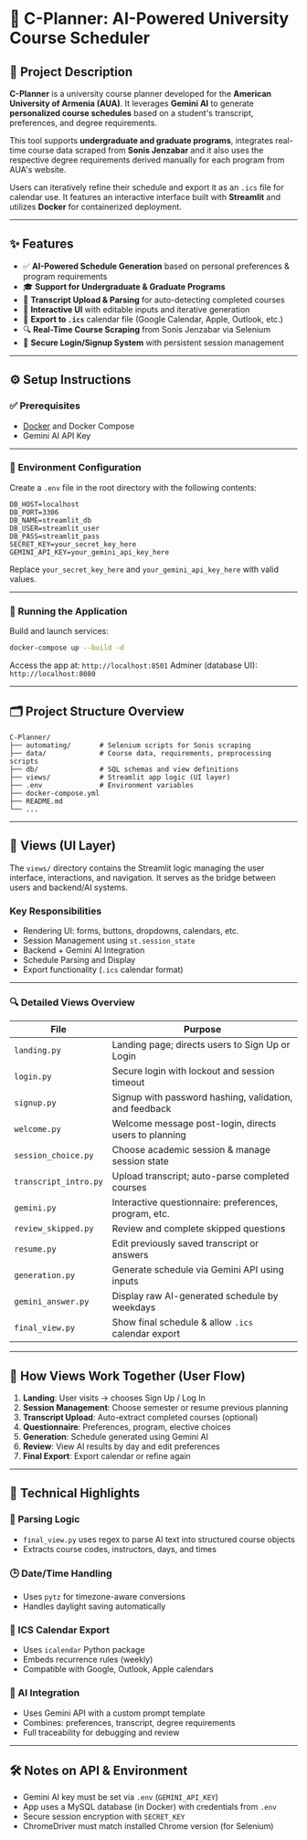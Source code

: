 # 📘 C-Planner: AI-Powered University Course Scheduler

## 🏫 Project Description

**C-Planner** is a university course planner developed for the **American University of Armenia (AUA)**. It leverages **Gemini AI** to generate **personalized course schedules** based on a student's transcript, preferences, and degree requirements.

This tool supports **undergraduate and graduate programs**, integrates real-time course data scraped from **Sonis Jenzabar** and it also uses the respective degree requirements derived manually for each program from AUA's website.

Users can iteratively refine their schedule and export it as an `.ics` file for calendar use. It features an interactive interface built with **Streamlit** and utilizes **Docker** for containerized deployment.

---

## ✨ Features

* ✅ **AI-Powered Schedule Generation** based on personal preferences & program requirements
* 🎓 **Support for Undergraduate & Graduate Programs**
* 📄 **Transcript Upload & Parsing** for auto-detecting completed courses
* 🧠 **Interactive UI** with editable inputs and iterative generation
* 📆 **Export to `.ics`** calendar file (Google Calendar, Apple, Outlook, etc.)
* 🔍 **Real-Time Course Scraping** from Sonis Jenzabar via Selenium
* 🔐 **Secure Login/Signup System** with persistent session management

---

## ⚙️ Setup Instructions

### ✅ Prerequisites

* [Docker](https://docs.docker.com/get-docker/) and Docker Compose
* Gemini AI API Key

---

### 🔐 Environment Configuration

Create a `.env` file in the root directory with the following contents:

```env
DB_HOST=localhost
DB_PORT=3306
DB_NAME=streamlit_db
DB_USER=streamlit_user
DB_PASS=streamlit_pass
SECRET_KEY=your_secret_key_here
GEMINI_API_KEY=your_gemini_api_key_here
```

Replace `your_secret_key_here` and `your_gemini_api_key_here` with valid values.

---

### 🚀 Running the Application

Build and launch services:

```bash
docker-compose up --build -d
```

Access the app at: `http://localhost:8501`
Adminer (database UI): `http://localhost:8080`

---

## 🗂 Project Structure Overview

```
C-Planner/
├── automating/       # Selenium scripts for Sonis scraping
├── data/             # Course data, requirements, preprocessing scripts
├── db/               # SQL schemas and view definitions
├── views/            # Streamlit app logic (UI layer)
├── .env              # Environment variables
├── docker-compose.yml
├── README.md
└── ...
```

---

## 📁 Views (UI Layer)

The `views/` directory contains the Streamlit logic managing the user interface, interactions, and navigation. It serves as the bridge between users and backend/AI systems.

### Key Responsibilities

* Rendering UI: forms, buttons, dropdowns, calendars, etc.
* Session Management using `st.session_state`
* Backend + Gemini AI Integration
* Schedule Parsing and Display
* Export functionality (`.ics` calendar format)

---

### 🔍 Detailed Views Overview

| File                  | Purpose                                                |
| --------------------- | ------------------------------------------------------ |
| `landing.py`          | Landing page; directs users to Sign Up or Login        |
| `login.py`            | Secure login with lockout and session timeout          |
| `signup.py`           | Signup with password hashing, validation, and feedback |
| `welcome.py`          | Welcome message post-login, directs users to planning  |
| `session_choice.py`   | Choose academic session & manage session state         |
| `transcript_intro.py` | Upload transcript; auto-parse completed courses        |
| `gemini.py`           | Interactive questionnaire: preferences, program, etc.  |
| `review_skipped.py`   | Review and complete skipped questions                  |
| `resume.py`           | Edit previously saved transcript or answers            |
| `generation.py`       | Generate schedule via Gemini API using inputs          |
| `gemini_answer.py`    | Display raw AI-generated schedule by weekdays          |
| `final_view.py`       | Show final schedule & allow `.ics` calendar export     |

---

## 🔄 How Views Work Together (User Flow)

1. **Landing**: User visits → chooses Sign Up / Log In
2. **Session Management**: Choose semester or resume previous planning
3. **Transcript Upload**: Auto-extract completed courses (optional)
4. **Questionnaire**: Preferences, program, elective choices
5. **Generation**: Schedule generated using Gemini AI
6. **Review**: View AI results by day and edit preferences
7. **Final Export**: Export calendar or refine again

---

## 🧠 Technical Highlights

### 🧾 Parsing Logic

* `final_view.py` uses regex to parse AI text into structured course objects
* Extracts course codes, instructors, days, and times

### 🕒 Date/Time Handling

* Uses `pytz` for timezone-aware conversions
* Handles daylight saving automatically

### 📅 ICS Calendar Export

* Uses `icalendar` Python package
* Embeds recurrence rules (weekly)
* Compatible with Google, Outlook, Apple calendars

### 🧠 AI Integration

* Uses Gemini API with a custom prompt template
* Combines: preferences, transcript, degree requirements
* Full traceability for debugging and review

---

## 🛠 Notes on API & Environment

* Gemini AI key must be set via `.env` (`GEMINI_API_KEY`)
* App uses a MySQL database (in Docker) with credentials from `.env`
* Secure session encryption with `SECRET_KEY`
* ChromeDriver must match installed Chrome version (for Selenium)
